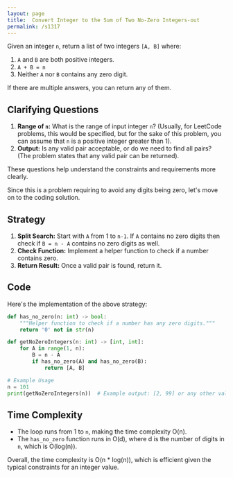 ```yaml
---
layout: page
title:  Convert Integer to the Sum of Two No-Zero Integers-out
permalink: /s1317
---
```


Given an integer `n`, return a list of two integers `[A, B]` where:

1. `A` and `B` are both positive integers.
2. `A + B = n`
3. Neither `A` nor `B` contains any zero digit.

If there are multiple answers, you can return any of them.

## Clarifying Questions

1. **Range of `n`:** What is the range of input integer `n`? (Usually, for LeetCode problems, this would be specified, but for the sake of this problem, you can assume that `n` is a positive integer greater than 1).
2. **Output:** Is any valid pair acceptable, or do we need to find all pairs? (The problem states that any valid pair can be returned).

These questions help understand the constraints and requirements more clearly.

Since this is a problem requiring to avoid any digits being zero, let's move on to the coding solution.

## Strategy

1. **Split Search:** Start with `A` from 1 to `n-1`. If `A` contains no zero digits then check if `B = n - A` contains no zero digits as well.
2. **Check Function:** Implement a helper function to check if a number contains zero.
3. **Return Result:** Once a valid pair is found, return it.

## Code

Here's the implementation of the above strategy:

```python
def has_no_zero(n: int) -> bool:
    """Helper function to check if a number has any zero digits."""
    return '0' not in str(n)

def getNoZeroIntegers(n: int) -> [int, int]:
    for A in range(1, n):
        B = n - A
        if has_no_zero(A) and has_no_zero(B):
            return [A, B]

# Example Usage
n = 101
print(getNoZeroIntegers(n))  # Example output: [2, 99] or any other valid pair
```

## Time Complexity

- The loop runs from 1 to `n`, making the time complexity O(n).
- The `has_no_zero` function runs in O(d), where d is the number of digits in `n`, which is O(log(n)).

Overall, the time complexity is O(n * log(n)), which is efficient given the typical constraints for an integer value.